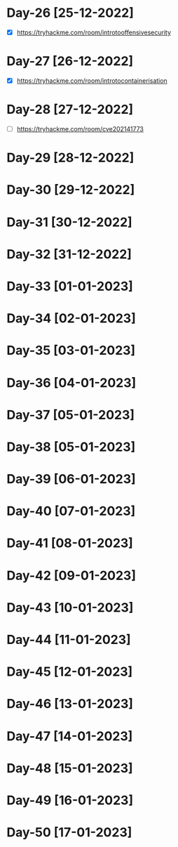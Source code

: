# Day-26 [25-12-2022]

- [x] https://tryhackme.com/room/introtooffensivesecurity

# Day-27 [26-12-2022]

- [x] https://tryhackme.com/room/introtocontainerisation

# Day-28 [27-12-2022]

- [ ] https://tryhackme.com/room/cve202141773

# Day-29 [28-12-2022]
# Day-30 [29-12-2022]
# Day-31 [30-12-2022]
# Day-32 [31-12-2022]
# Day-33 [01-01-2023]
# Day-34 [02-01-2023]
# Day-35 [03-01-2023]
# Day-36 [04-01-2023]
# Day-37 [05-01-2023]
# Day-38 [05-01-2023]
# Day-39 [06-01-2023]
# Day-40 [07-01-2023]
# Day-41 [08-01-2023]
# Day-42 [09-01-2023]
# Day-43 [10-01-2023]
# Day-44 [11-01-2023]
# Day-45 [12-01-2023]
# Day-46 [13-01-2023]
# Day-47 [14-01-2023]
# Day-48 [15-01-2023]
# Day-49 [16-01-2023]
# Day-50 [17-01-2023]
